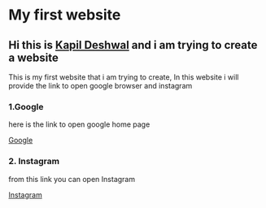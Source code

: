 <!DOCTYPE HTML> 
<html> 
<head>
<title> MY FIRST HTML SITE  </title>
</head>
<body>
  <h1> My first website  </h1>
  <h2> Hi this is <b><u> Kapil Deshwal</b></u> and i am trying to create a website</h2>
  <p> This is my first website that i am trying to create,  In this website i will provide the link to open google browser and  instagram </p>
<h3> <b>1.Google </b> </h3>
<p> here is the link to open google home page  </p>
<a href="https://www.google.com" target="_blank" title="open Google in new tab"> Google</a>
<h3> <b>2. Instagram</b> </h3>
<p> from this link you can open Instagram</p>
<a href="http://www.instagram.com" target="_blank" title="by clicking here you can open instagram"> Instagram </a>
</body> 
</html>
